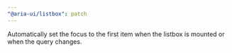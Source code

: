 ```yaml
---
"@aria-ui/listbox": patch
---
```


Automatically set the focus to the first item when the listbox is mounted or when the query changes.
